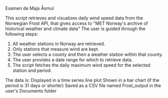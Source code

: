 Examen de Maja Åsmul

This script retrieves and visualizes daily wind speed data from the Norwegian Frost API, that gives access to "MET Norway's archive of historical weather and climate data"
The user is guided through the following steps:

1. All weather stations in Norway are retrieved.
2. Only stations that measure wind are kept.
3. The user selects a county and then a weather station within that county.
4. The user provides a date range for which to retrieve data.
5. The script fetches the daily maximum wind speed for the selected station and period.

The data is:
Displayed in a time series line plot
Shown in a bar chart (if the period is 31 days or shorter)
Saved as a CSV file named Frost_output in the user's Documents folder
